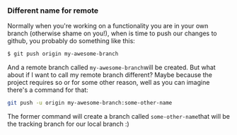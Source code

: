 ### Different name for remote

Normally when you're working on a functionality you are in your own branch (otherwise shame on you!), when is time to push our changes to github, you probably do something like this:

```bash
$ git push origin my-awesome-branch
```

And a remote branch called `my-awesome-branch`will be created. But what about if I want to call my remote branch different? Maybe because the project requires so or for some other reason, well as you can imagine there's a command for that:

```bash
git push -u origin my-awesome-branch:some-other-name
```

The former command will create a branch called `some-other-name`that will be the tracking branch for our local branch :) 

